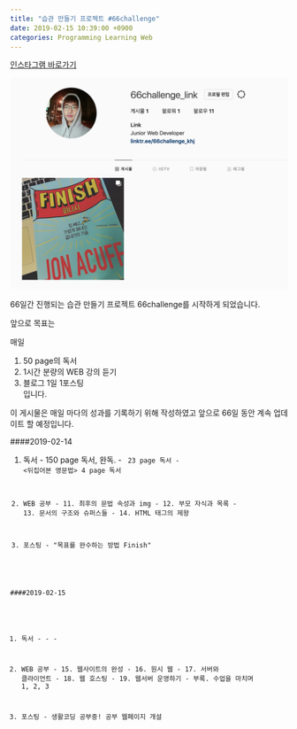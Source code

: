 ```yaml
---
title: "습관 만들기 프로젝트 #66challenge"
date: 2019-02-15 10:39:00 +0900
categories: Programming Learning Web
---
```


<a href="https://www.instagram.com/66challenge_khj/?hl=ko" target="_blank"> 인스타그램 바로가기 </a>

![image](https://github.com/DeveloperKHJ/DeveloperKHJ.github.io/blob/master/_images/instagram-main.png?raw=true)

66일간 진행되는 습관 만들기 프로젝트 66challenge를 시작하게 되었습니다.

앞으로 목표는

매일
1. 50 page의 독서
2. 1시간 분량의 WEB 강의 듣기
3. 블로그 1일 1포스팅  
입니다.

이 게시물은 매일 마다의 성과를 기록하기 위해 작성하였고 앞으로 66일 동안 계속 업데이트 할 예정입니다.

####2019-02-14
  1. 독서
    - <Finish> 150 page 독서, 완독.
    - <CODE> 23 page 독서
    - <뒤집어본 영문법> 4 page 독서

  2. WEB 공부
    - 11. 최후의 문법 속성과 img
    - 12. 부모 자식과 목록
    - 13. 문서의 구조와 슈퍼스들
    - 14. HTML 태그의 제왕

  3. 포스팅
    - "목표를 완수하는 방법 Finish"

####2019-02-15
  1. 독서
    -
    - 
    -

  2. WEB 공부
    - 15. 웹사이트의 완성
    - 16. 원시 웹
    - 17. 서버와 클라이언트
    - 18. 웹 호스팅
    - 19. 웹서버 운영하기
    - 부록. 수업을 마치며 1, 2, 3

  3. 포스팅
    - 생활코딩 공부중! 공부 웹페이지 개설
